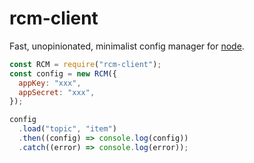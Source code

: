 # rcm-client

Fast, unopinionated, minimalist config manager for [node](http://nodejs.org).

```js
const RCM = require("rcm-client");
const config = new RCM({
  appKey: "xxx",
  appSecret: "xxx",
});

config
  .load("topic", "item")
  .then((config) => console.log(config))
  .catch((error) => console.log(error));
```
